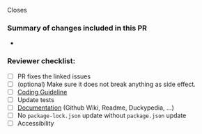 <!-- List all issues addressed in this PR. Add one line per issue. -->
Closes 

### Summary of changes included in this PR
- 

### Reviewer checklist:
- [ ] PR fixes the linked issues
- [ ] (optional) Make sure it does not break anything as side effect.
- [ ] [Coding Guideline](https://wiki.ducky.eco/app/page/1g1xOQuweeUZLKt0i5qck8jGSAGnEKYyVMEXSbzHBw8w)
- [ ] Update tests
- [ ] [Documentation](https://wiki.ducky.eco/app/page/1njHgQNiBpZDXowNUqlcBBKkYAq-34c_ImbetG5v0xWQ) (Github Wiki, Readme, Duckypedia, ...)
- [ ] No `package-lock.json` update without `package.json` update
- [ ] Accessibility
